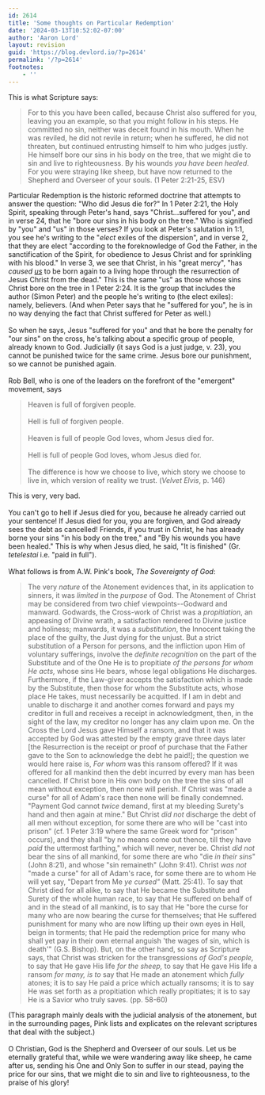 ```yaml
---
id: 2614
title: 'Some thoughts on Particular Redemption'
date: '2024-03-13T10:52:02-07:00'
author: 'Aaron Lord'
layout: revision
guid: 'https://blog.devlord.io/?p=2614'
permalink: '/?p=2614'
footnotes:
    - ''
---
```


This is what Scripture says:<br /><blockquote>For to this you have been called, because Christ also suffered for you, leaving you an example, so that you might follow in his steps.  He committed no sin, neither was deceit found in his mouth.  When he was reviled, he did not revile in return; when he suffered, he did not threaten, but continued entrusting himself to him who judges justly.  He himself bore our sins in his body on the tree, that we might die to sin and live to righteousness.  By his wounds <i>you have been healed</i>.  For you were straying like sheep, but have now returned to the Shepherd and Overseer of your souls.  (1 Peter 2:21-25, ESV)</blockquote>Particular Redemption is the historic reformed doctrine that attempts to answer the question: "Who did Jesus die for?"  In 1 Peter 2:21, the Holy Spirit, speaking through Peter's hand, says "Christ...suffered for you", and in verse 24, that he "bore our sins in his body on the tree."  Who is signified by "you" and "us" in those verses?  If you look at Peter's salutation in 1:1, you see he's writing to the "<i>elect</i> exiles of the dispersion", and in verse 2, that they are elect "according to the foreknowledge of God the Father, in the sanctification of the Spirit, for obedience to Jesus Christ and for sprinkling with his blood."  In verse 3, we see that Christ, in his "great mercy", "has <i>caused <u>us</u></i> to be born again to a living hope through the resurrection of Jesus Christ from the dead."  This is the same "us" as those whose sins Christ bore on the tree in 1 Peter 2:24.  It is the group that includes the author (Simon Peter) and the people he's writing to (the elect exiles): namely, believers.  (And when Peter says that he "suffered for you", he is in no way denying the fact that Christ suffered for Peter as well.)<br /><br />So when he says, Jesus "suffered for you" and that he bore the penalty for "our sins" on the cross,  he's talking about a specific group of people, already known to God.  Judicially (it says God is a just judge, v. 23), you cannot be punished twice for the same crime.  Jesus bore our punishment, so we cannot be punished again.<br /><br />Rob Bell, who is one of the leaders on the forefront of the "emergent" movement, says<br /><blockquote>Heaven is full of forgiven people.<br /><br />Hell is full of forgiven people.<br /><br />Heaven is full of people God loves, whom Jesus died for.<br /><br />Hell is full of people God loves, whom Jesus died for.<br /><br />The difference is how we choose to live, which story we choose to live in, which version of reality we trust.  (<i>Velvet Elvis</i>, p. 146)</blockquote>This is very, very bad.<br /><br />You can't go to hell if Jesus died for you, because he already carried out your sentence!  If Jesus died for you, you are forgiven, and God already sees the debt as cancelled!  Friends, if you trust in Christ, he has already borne your sins "in his body on the tree," and "By his wounds you have been healed."  This is why when Jesus died, he said, "It is finished" (Gr. <i>tetelestai</i> i.e. "paid in full").<br /><br />What follows is from A.W. Pink's book, <i>The Sovereignty of God</i>:<br /><blockquote>The very <i>nature</i> of the Atonement evidences that, in its application to sinners, it was <i>limited</i> in the <i>purpose</i> of God.  The Atonement of Christ may be considered from two chief viewpoints--Godward and manward.  Godwards, the Cross-work of Christ was a <i>propitiation</i>, an appeasing of Divine wrath, a satisfaction rendered to Divine justice and holiness; manwards, it was a <i>substitution</i>, the Innocent taking the place of the guilty, the Just dying for the unjust.  But a strict substitution of a Person for persons, and the infliction upon Him of voluntary sufferings, involve the <i>definite recognition</i> on the part of the Substitute and of the One He is to propitiate <i>of the persons for whom He acts,</i> whose sins He bears, whose legal obligations He discharges.  Furthermore, if the Law-giver accepts the satisfaction which is made by the Substitute, then those for whom the Substitute acts, whose place He takes, must necessarily be acquitted.  If I am in debt and unable to discharge it and another comes forward and pays my creditor in full and receives a receipt in acknowledgment, then, in the sight of the law, my creditor no longer has any claim upon me.  On the Cross the Lord Jesus gave Himself a ransom, and that it was accepted by God was attested by the empty grave three days later [the Resurrection is the receipt or proof of purchase that the Father gave to the Son to acknowledge the debt he paid!]; the question we would here raise is, <i>For whom</i> was this ransom offered?  If it was offered for all mankind then the debt incurred by every man has been cancelled.  If Christ bore in His own body on the tree the sins of all mean without exception, then none will perish.  If Christ was "made a curse" for all of Adam's race then none will be finally condemned.  "Payment God cannot <i>twice</i> demand, first at my bleeding Surety's hand and then again at mine."  But Christ <i>did not</i> discharge the debt of all men without exception, for some there are who will be "cast into prison" (cf. 1 Peter 3:19 where the same Greek word for "prison" occurs), and they shall "by no means come out thence, till they have <i>paid</i> the uttermost farthing," which will never, never be.  Christ <i>did not</i> bear the sins of all mankind, for some there are who "die <i>in their sins</i>" (John 8:21), and whose "sin remaineth" (John 9:41).  Christ <i>was not</i> "made a curse" for all of Adam's race, for some there are to whom He will yet say, "Depart from Me <i>ye cursed"</i> (Matt. 25:41).  To say that Christ died for all alike, to say that He became the Substitute and Surety of the whole human race, to say that He suffered on behalf of and in the stead of all mankind, is to say that He "bore the curse for many who are now bearing the curse for themselves; that He suffered punishment for many who are now lifting up their own eyes in Hell, beign in torments; that He paid the redemption price for many who shall yet pay in their own eternal anguish 'the wages of sin, which is death'" (G.S. Bishop).  But, on the other hand, so say as Scripture says, that Christ was stricken for the transgressions <i>of God's people,</i> to say that He gave His life <i>for the sheep,</i> to say that He gave His life a ransom <i>for many, is to</i> say that He made an atonement which <i>fully</i> atones; it is to say He paid a price which actually ransoms; it is to say He was set forth as a propitiation which really propitiates; it is to say He is a Savior who truly saves. (pp. 58-60)</blockquote>(This paragraph mainly deals with the judicial analysis of the atonement, but in the surrounding pages, Pink lists and explicates on the relevant scriptures that deal with the subject.)<br /><br />O Christian, God is the Shepherd and Overseer of our souls.  Let us be eternally grateful that, while we were wandering away like sheep, he came after us, sending his One and Only Son to suffer in our stead, paying the price for our sins, that we might die to sin and live to righteousness, to the praise of his glory!<div class="blogger-post-footer"><img width='1' height='1' src='' alt='' /></div>